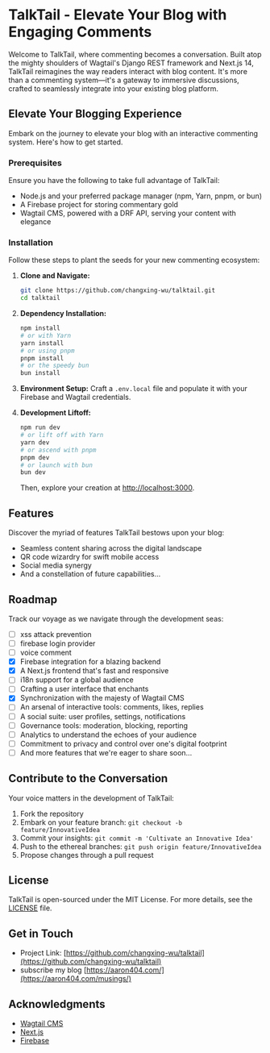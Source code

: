 
# TalkTail - Elevate Your Blog with Engaging Comments

Welcome to TalkTail, where commenting becomes a conversation. Built atop the mighty shoulders of Wagtail's Django REST framework and Next.js 14, TalkTail reimagines the way readers interact with blog content. It's more than a commenting system—it's a gateway to immersive discussions, crafted to seamlessly integrate into your existing blog platform.

## Elevate Your Blogging Experience

Embark on the journey to elevate your blog with an interactive commenting system. Here's how to get started.

### Prerequisites

Ensure you have the following to take full advantage of TalkTail:

- Node.js and your preferred package manager (npm, Yarn, pnpm, or bun)
- A Firebase project for storing commentary gold
- Wagtail CMS, powered with a DRF API, serving your content with elegance

### Installation

Follow these steps to plant the seeds for your new commenting ecosystem:

1. **Clone and Navigate:**
   ```bash
   git clone https://github.com/changxing-wu/talktail.git
   cd talktail
   ```

2. **Dependency Installation:**
   ```bash
   npm install
   # or with Yarn
   yarn install
   # or using pnpm
   pnpm install
   # or the speedy bun
   bun install
   ```

3. **Environment Setup:**
   Craft a `.env.local` file and populate it with your Firebase and Wagtail credentials.

4. **Development Liftoff:**
   ```bash
   npm run dev
   # or lift off with Yarn
   yarn dev
   # or ascend with pnpm
   pnpm dev
   # or launch with bun
   bun dev
   ```
   Then, explore your creation at [http://localhost:3000](http://localhost:3000).

## Features

Discover the myriad of features TalkTail bestows upon your blog:

- Seamless content sharing across the digital landscape
- QR code wizardry for swift mobile access
- Social media synergy
- And a constellation of future capabilities...

## Roadmap

Track our voyage as we navigate through the development seas:
- [ ] xss attack prevention
- [ ] firebase login provider
- [ ] voice comment
- [x] Firebase integration for a blazing backend
- [x] A Next.js frontend that's fast and responsive
- [ ] i18n support for a global audience
- [ ] Crafting a user interface that enchants
- [x] Synchronization with the majesty of Wagtail CMS
- [ ] An arsenal of interactive tools: comments, likes, replies
- [ ] A social suite: user profiles, settings, notifications
- [ ] Governance tools: moderation, blocking, reporting
- [ ] Analytics to understand the echoes of your audience
- [ ] Commitment to privacy and control over one's digital footprint
- [ ] And more features that we're eager to share soon...

## Contribute to the Conversation

Your voice matters in the development of TalkTail:

1. Fork the repository
2. Embark on your feature branch: `git checkout -b feature/InnovativeIdea`
3. Commit your insights: `git commit -m 'Cultivate an Innovative Idea'`
4. Push to the ethereal branches: `git push origin feature/InnovativeIdea`
5. Propose changes through a pull request

## License

TalkTail is open-sourced under the MIT License. For more details, see the [LICENSE](LICENSE) file.

## Get in Touch

- Project Link: [https://github.com/changxing-wu/talktail](https://github.com/changxing-wu/talktail)
- subscribe my blog [https://aaron404.com/](https://aaron404.com/musings/)

## Acknowledgments

- [Wagtail CMS](https://wagtail.io/)
- [Next.js](https://nextjs.org/)
- [Firebase](https://firebase.google.com/)
